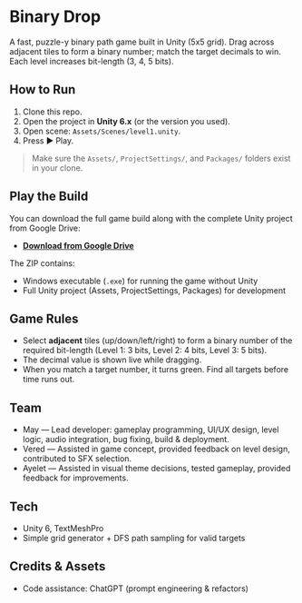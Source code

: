 # Binary Drop

A fast, puzzle-y binary path game built in Unity (5x5 grid). Drag across adjacent tiles to form a binary number; match the target decimals to win. Each level increases bit-length (3, 4, 5 bits).

## How to Run 
1. Clone this repo.
2. Open the project in **Unity 6.x** (or the version you used).
3. Open scene: `Assets/Scenes/level1.unity`.
4. Press ▶️ Play.

> Make sure the `Assets/`, `ProjectSettings/`, and `Packages/` folders exist in your clone.

## Play the Build
You can download the full game build along with the complete Unity project from Google Drive:  
- **[Download from Google Drive](https://drive.google.com/your-link-here)**

The ZIP contains:
- Windows executable (`.exe`) for running the game without Unity
- Full Unity project (Assets, ProjectSettings, Packages) for development

## Game Rules 
- Select **adjacent** tiles (up/down/left/right) to form a binary number of the required bit-length (Level 1: 3 bits, Level 2: 4 bits, Level 3: 5 bits).
- The decimal value is shown live while dragging.
- When you match a target number, it turns green. Find all targets before time runs out.

## Team
- May — Lead developer: gameplay programming, UI/UX design, level logic, audio integration, bug fixing, build & deployment.
- Vered — Assisted in game concept, provided feedback on level design, contributed to SFX selection.
- Ayelet — Assisted in visual theme decisions, tested gameplay, provided feedback for improvements.

## Tech
- Unity 6, TextMeshPro
- Simple grid generator + DFS path sampling for valid targets

## Credits & Assets

- Code assistance: ChatGPT (prompt engineering & refactors)

